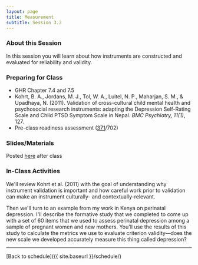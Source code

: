 ```yaml
---
layout: page
title: Measurement
subtitle: Session 3.3
---
```


### About this Session

In this session you will learn about how instruments are constructed and evaluated for reliability and validity. 

### Preparing for Class

* GHR Chapter 7.4 and 7.5
* Kohrt, B. A., Jordans, M. J., Tol, W. A., Luitel, N. P., Maharjan, S. M., & Upadhaya, N. (2011). Validation of cross-cultural child mental health and psychosocial research instruments: adapting the Depression Self-Rating Scale and Child PTSD Symptom Scale in Nepal. *BMC Psychiatry, 11(1)*, 127.
* Pre-class readiness assessment ([371](https://sakai.duke.edu/samigo-app/servlet/Login?id=5d8e4198-261f-466b-bbd1-10314d1959aa1487095755144)/702)

### Slides/Materials

Posted [here](https://drive.google.com/drive/folders/0Bxn_jkXZ1lxuVklQakF4MjZGSDQ?usp=sharing) after class

### In-Class Activities

We'll review Kohrt et al. (2011) with the goal of understanding why instrument validation is important and how careful work prior to validation can make an instrument culturally- and contextually-relevant.

Then we'll turn to an example from my work in Kenya on perinatal depression. I'll describe the formative study that we completed to come up with a set of 60 items that we used to assess perinatal depression among a sample of pregnant women and new mothers. You'll use the results of this study to calculate the metrics we use to evaluate criterion validity—does the new scale we developed accurately measure this thing called depression?

* * *

[Back to schedule]({{ site.baseurl }}/schedule/)